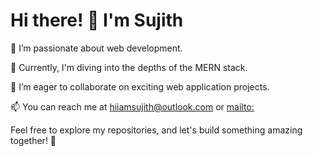 
# Hi there! 👋 I'm Sujith

👀 I’m passionate about web development.

🌱 Currently, I'm diving into the depths of the MERN stack.

💞 I’m eager to collaborate on exciting web application projects.

📫 You can reach me at [hiiamsujith@outlook.com](mailto:hiiamsujith@outlook.com) or [mailto:](hiiamsujith@gmail.com)

<!---
[![My GitHub Stats](https://github-readme-stats.vercel.app/api?username=i-am-sujith&show_icons=true&hide=contribs,issues)](https://github.com/i-am-sujith)
-->

Feel free to explore my repositories, and let's build something amazing together! 🚀
